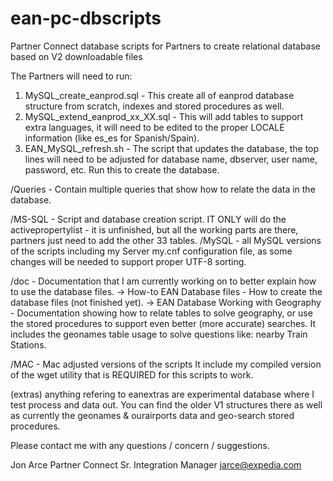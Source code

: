 ean-pc-dbscripts
================

Partner Connect database scripts for Partners to create relational database based on V2 downloadable files

The Partners will need to run:

1. MySQL_create_eanprod.sql - This create all of eanprod database structure from scratch, indexes and stored procedures as well.
2. MySQL_extend_eanprod_xx_XX.sql - This will add tables to support extra languages, it will need to be edited to the proper LOCALE information (like es_es for Spanish/Spain).
3. EAN_MySQL_refresh.sh - The script that updates the database, the top lines will need to be adjusted for database name, dbserver, user name, password, etc. Run this to create the database.

/Queries - Contain multiple queries that show how to relate the data in the database.

/MS-SQL - Script and database creation script. IT ONLY will do the activepropertylist - it is unfinished, but all the working parts are there, partners just need to add the other 33 tables.
/MySQL - all MySQL versions of the scripts including my Server my.cnf configuration file, as some changes will be needed to support proper UTF-8 sorting.

/doc - Documentation that I am currently working on to better explain how to use the database files.
-> How-to EAN Database files - How to create the database files (not finished yet).
-> EAN Database Working with Geography - Documentation showing how to relate tables to solve geography, or use the stored procedures to support even better (more accurate) searches. It includes the geonames table usage to solve questions like: nearby Train Stations.

/MAC - Mac adjusted versions of the scripts
 It include my compiled version of the wget utility that is REQUIRED for this scripts to work.
 
(extras) anything refering to eanextras are experimental database where I test process and data out. You can find the older V1 structures there as well as currently the geonames & ourairports data and geo-search stored procedures.

 
Please contact me with any questions / concern / suggestions.

Jon Arce
Partner Connect
Sr. Integration Manager
jarce@expedia.com
